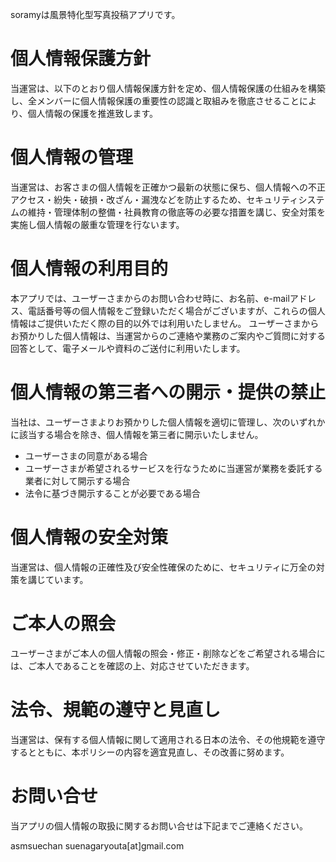 soramyは風景特化型写真投稿アプリです。

# 個人情報保護方針
当運営は、以下のとおり個人情報保護方針を定め、個人情報保護の仕組みを構築し、全メンバーに個人情報保護の重要性の認識と取組みを徹底させることにより、個人情報の保護を推進致します。

# 個人情報の管理
当運営は、お客さまの個人情報を正確かつ最新の状態に保ち、個人情報への不正アクセス・紛失・破損・改ざん・漏洩などを防止するため、セキュリティシステムの維持・管理体制の整備・社員教育の徹底等の必要な措置を講じ、安全対策を実施し個人情報の厳重な管理を行ないます。

# 個人情報の利用目的
本アプリでは、ユーザーさまからのお問い合わせ時に、お名前、e-mailアドレス、電話番号等の個人情報をご登録いただく場合がございますが、これらの個人情報はご提供いただく際の目的以外では利用いたしません。
ユーザーさまからお預かりした個人情報は、当運営からのご連絡や業務のご案内やご質問に対する回答として、電子メールや資料のご送付に利用いたします。

# 個人情報の第三者への開示・提供の禁止
当社は、ユーザーさまよりお預かりした個人情報を適切に管理し、次のいずれかに該当する場合を除き、個人情報を第三者に開示いたしません。

* ユーザーさまの同意がある場合
* ユーザーさまが希望されるサービスを行なうために当運営が業務を委託する業者に対して開示する場合
* 法令に基づき開示することが必要である場合

# 個人情報の安全対策
当運営は、個人情報の正確性及び安全性確保のために、セキュリティに万全の対策を講じています。

# ご本人の照会
ユーザーさまがご本人の個人情報の照会・修正・削除などをご希望される場合には、ご本人であることを確認の上、対応させていただきます。

# 法令、規範の遵守と見直し
当運営は、保有する個人情報に関して適用される日本の法令、その他規範を遵守するとともに、本ポリシーの内容を適宜見直し、その改善に努めます。

# お問い合せ
当アプリの個人情報の取扱に関するお問い合せは下記までご連絡ください。

asmsuechan
suenagaryouta[at]gmail.com
